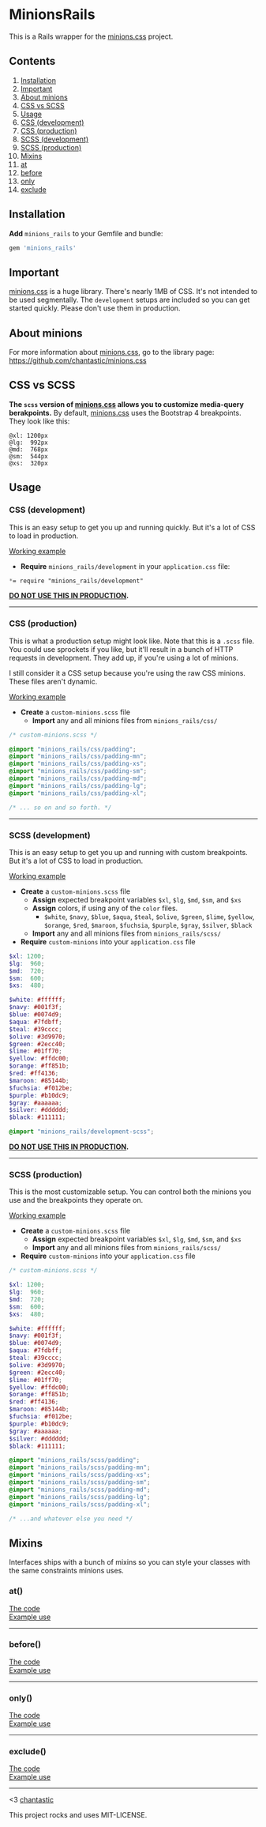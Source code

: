 # MinionsRails

This is a Rails wrapper for the [minions.css](https://github.com/chantastic/minions.css) project.

## Contents
1. [Installation](#installation)
1. [Important](#important)
1. [About minions](#about-minions)
1. [CSS vs SCSS](#css-vs-scss)
1. [Usage](#usage)
  1. [CSS (development)](#css-development)
  1. [CSS (production)](#css-production)
  1. [SCSS (development)](#scss-development)
  1. [SCSS (production)](#scss-production)
1. [Mixins](#mixins)
  1. [at](#at)
  1. [before](#before)
  1. [only](#only)
  1. [exclude](#exclude)

## Installation
**Add** `minions_rails` to your Gemfile and bundle:

```ruby
gem 'minions_rails'
```

## Important
[minions.css](https://github.com/chantastic/minions.css) is a huge library. There's nearly 1MB of CSS. It's not intended to be used segmentally. The `development` setups are included so you can get started quickly. Please don't use them in production.

## About minions
For more information about [minions.css](https://github.com/chantastic/minions.css), go to the library page: https://github.com/chantastic/minions.css

## CSS vs SCSS
**The `scss` version of [minions.css](https://github.com/chantastic/minions.css) allows you to customize media-query berakpoints.** By default, [minions.css](https://github.com/chantastic/minions.css) uses the Bootstrap 4 breakpoints. They look like this:

```
@xl: 1200px
@lg:  992px
@md:  768px
@sm:  544px
@xs:  320px
```

## Usage

### CSS (development)
This is an easy setup to get you up and running quickly. But it's a lot of CSS to load in production.  

[Working example](https://github.com/chantastic/minions_rails/blob/master/test/dummy/app/assets/stylesheets/css_development.css)

* **Require** `minions_rails/development` in your `application.css` file:

```css
*= require "minions_rails/development"
```

**[DO NOT USE THIS IN PRODUCTION](#important).**

---

### CSS (production)
This is what a production setup might look like. Note that this is a `.scss` file. You could use sprockets if you like, but it'll result in a bunch of HTTP requests in development. They add up, if you're using a lot of minions.  

I still consider it a CSS setup because you're using the raw CSS minions. These files aren't dynamic.  

[Working example](https://github.com/chantastic/minions_rails/blob/master/test/dummy/app/assets/stylesheets/css_production.scss)

* **Create** a `custom-minions.scss` file
  + **Import** any and all minions files from `minions_rails/css/`

```scss
/* custom-minions.scss */

@import "minions_rails/css/padding";
@import "minions_rails/css/padding-mn";
@import "minions_rails/css/padding-xs";
@import "minions_rails/css/padding-sm";
@import "minions_rails/css/padding-md";
@import "minions_rails/css/padding-lg";
@import "minions_rails/css/padding-xl";

/* ... so on and so forth. */
```

---

### SCSS (development)
This is an easy setup to get you up and running with custom breakpoints. But it's a lot of CSS to load in production.  

[Working example](https://github.com/chantastic/minions_rails/blob/master/app/assets/stylesheets/minions_rails/development-scss.scss)

* **Create** a `custom-minions.scss` file
  + **Assign** expected breakpoint variables `$xl`, `$lg`, `$md`, `$sm`, and `$xs`
  + **Assign** colors, if using any of the `color` files.
    -  `$white`, `$navy`, `$blue`, `$aqua`, `$teal`, `$olive`, `$green`, `$lime`, `$yellow`, `$orange`, `$red`, `$maroon`, `$fuchsia`, `$purple`, `$gray`, `$silver`, `$black`
  + **Import** any and all minions files from `minions_rails/scss/`
* **Require** `custom-minions` into your `application.css` file

```scss
$xl: 1200;
$lg:  960;
$md:  720;
$sm:  600;
$xs:  480;

$white: #ffffff;
$navy: #001f3f;
$blue: #0074d9;
$aqua: #7fdbff;
$teal: #39cccc;
$olive: #3d9970;
$green: #2ecc40;
$lime: #01ff70;
$yellow: #ffdc00;
$orange: #ff851b;
$red: #ff4136;
$maroon: #85144b;
$fuchsia: #f012be;
$purple: #b10dc9;
$gray: #aaaaaa;
$silver: #dddddd;
$black: #111111;

@import "minions_rails/development-scss";
```

**[DO NOT USE THIS IN PRODUCTION](#important).**

---

### SCSS (production)
This is the most customizable setup. You can control both the minions you use and the breakpoints they operate on.

[Working example](https://github.com/chantastic/minions_rails/blob/master/test/dummy/app/assets/stylesheets/scss_production.scss)

* **Create** a `custom-minions.scss` file
  + **Assign** expected breakpoint variables `$xl`, `$lg`, `$md`, `$sm`, and `$xs`
  + **Import** any and all minions files from `minions_rails/scss/`
* **Require** `custom-minions` into your `application.css` file

```scss
/* custom-minions.scss */

$xl: 1200;
$lg:  960;
$md:  720;
$sm:  600;
$xs:  480;

$white: #ffffff;
$navy: #001f3f;
$blue: #0074d9;
$aqua: #7fdbff;
$teal: #39cccc;
$olive: #3d9970;
$green: #2ecc40;
$lime: #01ff70;
$yellow: #ffdc00;
$orange: #ff851b;
$red: #ff4136;
$maroon: #85144b;
$fuchsia: #f012be;
$purple: #b10dc9;
$gray: #aaaaaa;
$silver: #dddddd;
$black: #111111;

@import "minions_rails/scss/padding";
@import "minions_rails/scss/padding-mn";
@import "minions_rails/scss/padding-xs";
@import "minions_rails/scss/padding-sm";
@import "minions_rails/scss/padding-md";
@import "minions_rails/scss/padding-lg";
@import "minions_rails/scss/padding-xl";

/* ...and whatever else you need */
```

## Mixins
Interfaces ships with a bunch of mixins so you can style your classes with the same constraints minions uses.

### at()
[The code](https://github.com/chantastic/minions_rails/tree/master/app/assets/stylesheets/minions_rails/mixins/at.scss)  
[Example use](https://github.com/chantastic/minions_rails/tree/master/test/dummy/app/assets/stylesheets/at_mixin.scss)  

---

### before()
[The code](https://github.com/chantastic/minions_rails/tree/master/app/assets/stylesheets/minions_rails/mixins/before.scss)  
[Example use](https://github.com/chantastic/minions_rails/tree/master/test/dummy/app/assets/stylesheets/before_mixin.scss)  

---

### only()
[The code](https://github.com/chantastic/minions_rails/tree/master/app/assets/stylesheets/minions_rails/mixins/only.scss)  
[Example use](https://github.com/chantastic/minions_rails/tree/master/test/dummy/app/assets/stylesheets/only_mixin.scss)  

---

### exclude()
[The code](https://github.com/chantastic/minions_rails/tree/master/app/assets/stylesheets/minions_rails/mixins/exclude.scss)  
[Example use](https://github.com/chantastic/minions_rails/tree/master/test/dummy/app/assets/stylesheets/exclude_mixin.scss)  


---

<3 [chantastic](http://twitter.com/chantastic)

This project rocks and uses MIT-LICENSE.
